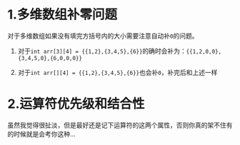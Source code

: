 # 1.多维数组补零问题

对于多维数组如果没有填完方括号内的大小需要注意自动补`0`的问题。

1. 对于`int arr[3][4] = {{1,2},{3,4,5},{6}}`的确时会补为：`{{1,2,0,0},{3,4,5,0},{6,0,0,0}}`

2. 对于`int arr[][4] = {{1,2},{3,4,5},{6}}`也会补`0`，补完后和上述一样

# 2.运算符优先级和结合性

虽然我觉得很扯淡，但是最好还是记下运算符的这两个属性，否则你真的架不住有的时候就是会考你这种...
